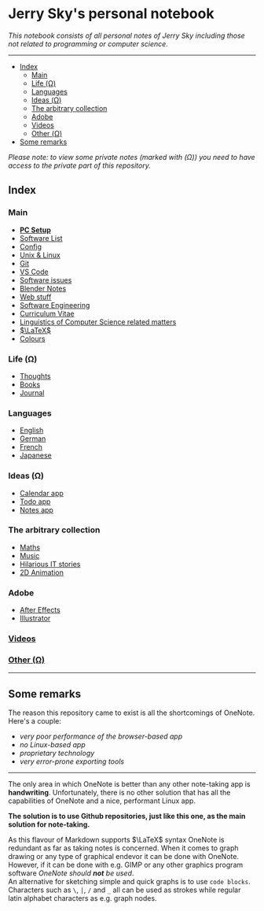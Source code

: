 # Jerry Sky's personal notebook

*This notebook consists of all personal notes of Jerry Sky including those not related to programming or computer science.*

---

- [Index](#index)
  - [Main](#main)
  - [Life (Ω)](#life-ω)
  - [Languages](#languages)
  - [Ideas (Ω)](#ideas-ω)
  - [The arbitrary collection](#the-arbitrary-collection)
  - [Adobe](#adobe)
  - [Videos](#videos)
  - [Other (Ω)](#other-ω)
- [Some remarks](#some-remarks)

*Please note: to view some private notes (marked with (Ω)) you need to have access to the private part of this repository.*

## Index

### Main
  - [**PC Setup**](main/pc-setup.md)
  - [Software List](main/software-list.md)
  - [Config](config/readme.md)
  - [Unix & Linux](main/unix-linux.md)
  - [Git](main/git-notes.md)
  - [VS Code](main/vs-code.md)
  - [Software issues](main/software-issues.md)
  - [Blender Notes](main/blender-notes.md)
  - [Web stuff](main/web-stuff/readme.md)
  - [Software Engineering](main/software-engineering/readme.md)
  - [Curriculum Vitae](cv/readme.md)
  - [Linguistics of Computer Science related matters](main/linguistics-related-to-cs.md)
  - [$\LaTeX$](main/latex-notes.md)
  - [Colours](main/colour-notes.md)

### Life (Ω)
  - [Thoughts](private/life/thoughts/readme.md)
  - [Books](private/life/books/readme.md)
  - [Journal](private/life/journal/readme.md)

### Languages
  - [English](languages/english/readme.md)
  - [German](languages/german/readme.md)
  - [French](languages/french/readme.md)
  - [Japanese](languages/日本語/readme.md)

### Ideas (Ω)
  - [Calendar app](private/ideas/calendar-app.md)
  - [Todo app](private/ideas/todo-app.md)
  - [Notes app](private/ideas/notes-app.md)

### The arbitrary collection
  - [Maths](the-arbitrary-collection/arbitrary-math-snippets.md)
  - [Music](the-arbitrary-collection/arbitrary-music-things.md)
  - [Hilarious IT stories](the-arbitrary-collection/hilarious-it-stories.md)
  - [2D Animation](the-arbitrary-collection/2d-animation.md)

### Adobe
  - [After Effects](adobe/after-effects.md)
  - [Illustrator](adobe/illustrator.md)

### [Videos](videos/readme.md)

### [Other (Ω)](private/other/readme.md)

---

## Some remarks

The reason this repository came to exist is all the shortcomings of OneNote. Here's a couple:
  - *very poor performance of the browser-based app*
  - *no Linux-based app*
  - *proprietary technology*
  - *very error-prone exporting tools*

---

The only area in which OneNote is better than any other note-taking app is **handwriting**. Unfortunately, there is no other solution that has all the capabilities of OneNote and a nice, performant Linux app.

**The solution is to use Github repositories, just like this one, as the main solution for note-taking.**

As this flavour of Markdown supports $\LaTeX$ syntax OneNote is redundant as far as taking notes is concerned. When it comes to graph drawing or any type of graphical endevor it can be done with OneNote. However, if it can be done with e.g. GIMP or any other graphics program software *OneNote should **not** be used*.\
An alternative for sketching simple and quick graphs is to use `code blocks`. Characters such as `\`, `|`, `/` and `_` all can be used as strokes while regular latin alphabet characters as e.g. graph nodes.
